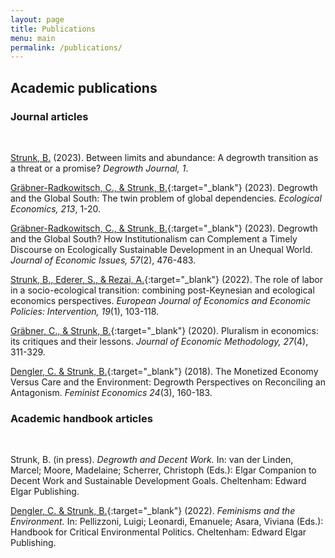 ```yaml
---
layout: page
title: Publications
menu: main
permalink: /publications/
---
```



## Academic publications

### Journal articles  

<br />

[Strunk, B.](https://www.degrowthjournal.org/publications/2023-10-09-between-limits-and-abundance-a-degrowth-transition-as-a-threat-or-a-promise/) (2023). Between limits and abundance: A degrowth transition as a threat or a promise? *Degrowth Journal, 1*.  

[Gräbner-Radkowitsch, C., & Strunk, B.](https://www.sciencedirect.com/science/article/pii/S0921800923002094){:target="_blank"} (2023). Degrowth and the Global South: The twin problem of global dependencies. *Ecological Economics, 213*, 1-20.  

[Gräbner-Radkowitsch, C., & Strunk, B.](https://www.tandfonline.com/doi/full/10.1080/00213624.2023.2201640){:target="_blank"} (2023). Degrowth and the Global South? How Institutionalism can Complement a Timely Discourse on Ecologically Sustainable Development in an Unequal World. *Journal of Economic Issues, 57*(2), 476-483.  

[Strunk, B., Ederer, S., & Rezai, A.](https://www.elgaronline.com/view/journals/ejeep/19/1/article-p103.xml){:target="_blank"} (2022). The role of labor in a socio-ecological transition: combining post-Keynesian and ecological economics perspectives. *European Journal of Economics and Economic Policies: Intervention, 19*(1), 103-118.  

[Gräbner, C., & Strunk, B.](https://www.tandfonline.com/doi/abs/10.1080/1350178X.2020.1824076){:target="_blank"} (2020). Pluralism in economics: its critiques and their lessons. *Journal of Economic Methodology, 27*(4), 311-329.  

[Dengler, C. & Strunk, B.](https://www.tandfonline.com/doi/abs/10.1080/13545701.2017.1383620){:target="_blank"} (2018). The Monetized Economy Versus Care and the Environment: Degrowth Perspectives on Reconciling an Antagonism. *Feminist Economics 24*(3), 160-183.  

### Academic handbook articles

<br />

Strunk, B. (in press). *Degrowth and Decent Work.* In: van der Linden, Marcel; Moore, Madelaine; Scherrer, Christoph (Eds.): Elgar Companion to Decent Work and Sustainable Development Goals. Cheltenham: Edward Elgar Publishing.  

[Dengler, C. & Strunk, B.](https://www.e-elgar.com/shop/gbp/handbook-of-critical-environmental-politics-9781839100666.html){:target="_blank"} (2022). *Feminisms and the Environment.* In: Pellizzoni, Luigi; Leonardi, Emanuele; Asara, Viviana (Eds.): Handbook for Critical Environmental Politics. Cheltenham: Edward Elgar Publishing.  



